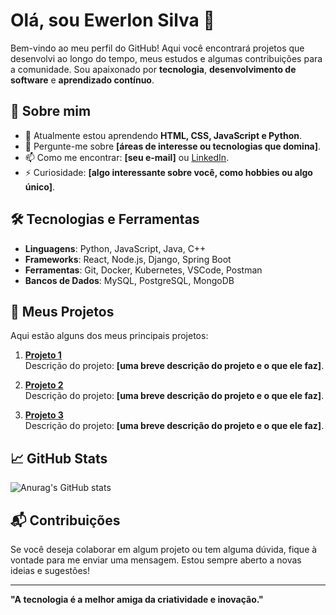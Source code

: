 # Olá, sou Ewerlon Silva 👋

Bem-vindo ao meu perfil do GitHub! Aqui você encontrará projetos que desenvolvi ao longo do tempo, meus estudos e algumas contribuições para a comunidade. Sou apaixonado por **tecnologia**, **desenvolvimento de software** e **aprendizado contínuo**.

## 🚀 Sobre mim

- 🌱 Atualmente estou aprendendo ****HTML**, **CSS**, **JavaScript** e **Python****.
- 💬 Pergunte-me sobre **[áreas de interesse ou tecnologias que domina]**.
- 📫 Como me encontrar: **[seu e-mail]** ou [LinkedIn](https://www.linkedin.com/in/seu-linkedin).
- ⚡ Curiosidade: **[algo interessante sobre você, como hobbies ou algo único]**.

## 🛠️ Tecnologias e Ferramentas

- **Linguagens**: Python, JavaScript, Java, C++
- **Frameworks**: React, Node.js, Django, Spring Boot
- **Ferramentas**: Git, Docker, Kubernetes, VSCode, Postman
- **Bancos de Dados**: MySQL, PostgreSQL, MongoDB

## 🔧 Meus Projetos

Aqui estão alguns dos meus principais projetos:

1. **[Projeto 1](link-do-repositorio)**  
   Descrição do projeto: **[uma breve descrição do projeto e o que ele faz]**.
   
2. **[Projeto 2](link-do-repositorio)**  
   Descrição do projeto: **[uma breve descrição do projeto e o que ele faz]**.

3. **[Projeto 3](link-do-repositorio)**  
   Descrição do projeto: **[uma breve descrição do projeto e o que ele faz]**.

## 📈 GitHub Stats

![Anurag's GitHub stats](https://github-readme-stats.vercel.app/api?username=seu-usuario&show_icons=true&hide_title=true&count_private=true&hide=prs&theme=radical)

## 📬 Contribuições

Se você deseja colaborar em algum projeto ou tem alguma dúvida, fique à vontade para me enviar uma mensagem. Estou sempre aberto a novas ideias e sugestões!

---

**"A tecnologia é a melhor amiga da criatividade e inovação."**  

<!--
**ewerlon/ewerlon** is a ✨ _special_ ✨ repository because its `README.md` (this file) appears on your GitHub profile.

Here are some ideas to get you started:

- 🔭 I’m currently working on ...
- 🌱 I’m currently learning ...
- 👯 I’m looking to collaborate on ...
- 🤔 I’m looking for help with ...
- 💬 Ask me about ...
- 📫 How to reach me: ...
- 😄 Pronouns: ...
- ⚡ Fun fact: ...
-->
